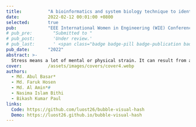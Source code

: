 ```yaml
---
title:          "A bioinformatics and system biology technique to identify candidate biomarkers and functional pathways among stress and depression"
date:           2022-02-12 00:01:00 +0800
selected:       true
pub:            "EEE International Women in Engineering (WIE) Conference on Electrical and Computer Engineering (WIECON-ECE)"
# pub_pre:        "Submitted to "
# pub_post:       'Under review.'
# pub_last:       ' <span class="badge badge-pill badge-publication badge-success">Spotlight</span>'
pub_date:       "2022"
abstract: >-
  Stress means a lot of mental or physical strain. It can result from anything that provokes negative emotions, such as an idea or an experience. The World Health Organization cites depression as the leading nonfatal cause of disability worldwide. Major depressive disorder is one of the most common mental health illnesses that results in long-term damage (MDD). A major obstacle to the correct identification of stress and depression is the lack of good diagnostic biomarkers. By analyzing gene networks, we hoped to identify potential biomarkers of this disease. Samples of stress and depression were used to create the microarray and RNA-seq datasets GSE183648 and GSE101521. Through the use of R, it is possible to search for frequently occurring DEGs and filter preprocessed datasets. A Venn diagram illustrating the overlap between different sets of DEGs rules. When a group of DEGs is established, the PPIs network is built from them, with hub nodes selected according to topological features. In the PPI network, we found that ITGB3, ANGPTL4, ITGB1, PPARA, and RXRA serve as important hub genes. This research includes KEGG pathways as well. The development of the Gene Ontology, studies of gene-miRNA interactions, TF-gene interactions, and module analysis networks are all seen as important next steps in this field of study. Last but not least, various therapeutic possibilities have been found with identical DEGs as their primary base.
cover:          /assets/images/covers/cover4.webp
authors:
  - Md. Abul Basar*
  - Md. Faruk Hosen
  - Md. Al Amin*#
  - Nasima Islam Bithi
  - Bikash Kumar Paul
links:
  Code: https://github.com/luost26/bubble-visual-hash
  Demo: https://luost26.github.io/bubble-visual-hash
---
```

